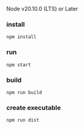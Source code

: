Node v20.10.0 (LTS) or Later

### install
`npm install`

### run
`npm start`

### build
`npm run build`

### create executable
`npm run dist`
